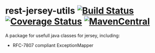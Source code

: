 # rest-jersey-utils [![Build Status](https://travis-ci.org/Mercateo/rest-jersey-utils.svg?branch=master)](https://travis-ci.org/Mercateo/rest-jersey-utils) [![Coverage Status](https://coveralls.io/repos/github/Mercateo/rest-jersey-utils/badge.svg)](https://coveralls.io/github/Mercateo/rest-jersey-utils?branch=master) [![MavenCentral](https://img.shields.io/maven-central/v/com.mercateo.rest/rest-jersey-utils.svg)](http://search.maven.org/#search%7Cgav%7C1%7Cg%3A%22com.mercateo.rest%22%20AND%20a%3A%22rest-jersey-utils%22) 



A package for usefull java classes for jersey, including:
* RFC-7807 compliant ExceptionMapper
